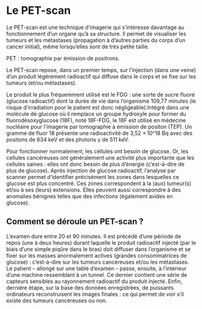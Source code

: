 # Le PET-scan
Le PET-scan est une technique d’imagerie qui s’intéresse davantage au fonctionnement d’un organe qu’à sa structure. Il permet de visualiser les tumeurs et les métastases (propagation à d’autres parties du corps d’un cancer initial), même lorsqu’elles sont de très petite taille.

PET : tomographie par émission de positrons.

Le PET-scan repose, dans un premier temps, sur l’injection (dans une veine) d’un produit légèrement radioactif qui diffuse dans le corps et se fixe sur les tumeurs (et/ou métastases).

Le produit le plus fréquemment utilisé est le FDG : une sorte de sucre fluoré (glucose radioactif) dont la durée de vie dans l’organisme 109,77 minutes (le risque d’irradiation pour le patient est donc négligeable).Intégré dans une molécule de glucose où il remplace un groupe hydroxyle pour former du fluorodésoxyglucose (18F), noté 18F-FDG, le 18F est utilisé en médecine nucléaire pour l'imagerie par tomographie à émission de positon (TEP).
Un gramme de fluor 18 présente une radioactivité de 3,52 × 10^18 Bq avec des positons de 634 keV et des photons γ de 511 keV.


Pour fonctionner normalement, les cellules ont besoin de glucose. Or, les cellules cancéreuses ont généralement une activité plus importante que les cellules saines : elles ont donc besoin de plus d’énergie (c’est-à-dire de plus de glucose). Après injection de glucose radioactif, l’analyse par scanner permet d’identifier précisément les zones dans lesquelles ce glucose est plus concentré. Ces zones correspondent à la (aux) tumeur(s) et/ou à ses (leurs) extensions. Elles peuvent aussi correspondre à des anomalies bénignes telles que des infections (également avides en glucose).

## Comment se déroule un PET-scan ?
L’examen dure entre 20 et 90 minutes. Il est précédé d’une période de repos (une à deux heures) durant laquelle le produit radioactif injecté (par le biais d’une simple piqûre dans le bras) doit diffuser dans l’organisme et se fixer sur les masses anormalement actives (grandes consommatrices de glucose) : c’est-à-dire sur les tumeurs cancéreuses et/ou les métastases.
Le patient – allongé sur une table d’examen – passe, ensuite, à l’intérieur d’une machine ressemblant à un tunnel. Ce dernier contient une série de capteurs sensibles au rayonnement radioactif du produit injecté. Enfin, dernière étape, sur la base des données enregistrées, de puissants ordinateurs reconstruisent les images finales : ce qui permet de voir s’il existe des tumeurs cancéreuses ou non.
